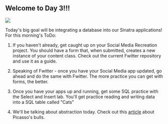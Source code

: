 ## Welcome to Day 3!!!

![](http://i.imgur.com/c0Not.jpg)

Today's big goal will be integrating a database into our Sinatra applications! For this morning's ToDo: 

1. If you haven't already, get caught up on your Social Media Recreation project. You should have a form that, when submitted, creates a new instance of your content class. Check out the current Fwitter repository and use it as a guide. 

2. Speaking of Fwitter - once you have your Social Media app updated, go ahead and do the same with Fwitter. The more practice you can get with forms, the better. 

3. Once you have your apps up and running, get some SQL practice  with the Select and Insert lab. You'll get practice reading and writing data into a SQL table called "Cats"

4. We'll be talking about abstraction today. Check out this [article](http://www.artyfactory.com/art_appreciation/animals_in_art/pablo_picasso.htm) about Picasso's bulls. 



